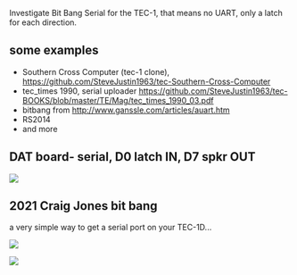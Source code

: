  
Investigate Bit Bang Serial for the TEC-1, that means no UART, only a latch  for each direction.   


## some examples  
- Southern Cross Computer (tec-1 clone), https://github.com/SteveJustin1963/tec-Southern-Cross-Computer
- tec_times 1990, serial uploader https://github.com/SteveJustin1963/tec-BOOKS/blob/master/TE/Mag/tec_times_1990_03.pdf
- bitbang from http://www.ganssle.com/articles/auart.htm
- RS2014
- and more
  

## DAT board- serial, D0 latch IN, D7 spkr OUT 

![](https://github.com/SteveJustin1963/tec-BIT-BANG/blob/master/pics/dat-ser-in2.png)

## 2021 Craig Jones bit bang  
a very simple way to get a serial port on your TEC-1D...

![](https://github.com/SteveJustin1963/tec-BIT-BANG/blob/master/pics/268641780_285024776923215_2514945051842294534_n.jpg)

![](https://github.com/SteveJustin1963/tec-BIT-BANG/blob/master/pics/bb-wir1.png)



